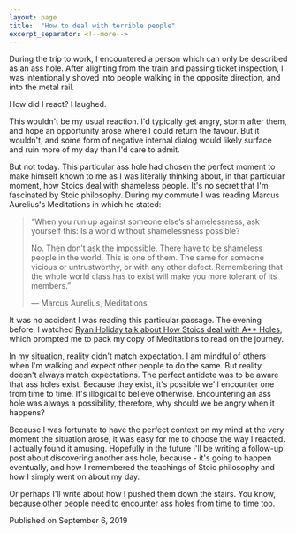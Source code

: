 ```yaml
---
layout: page
title:  "How to deal with terrible people"
excerpt_separator: <!--more-->
---
```


During the trip to work, I encountered a person which can only be described as an ass hole. After alighting from the train and passing ticket inspection, I was intentionally shoved into people walking in the opposite direction, and into the metal rail.

How did I react? I laughed. 

<!--more-->

This wouldn't be my usual reaction. I'd typically get angry, storm after them, and hope an opportunity arose where I could return the favour. But it wouldn't, and some form of negative internal dialog would likely surface and ruin more of my day than I'd care to admit.

But not today. This particular ass hole had chosen the perfect moment to make himself known to me as I was literally thinking about, in that particular moment, how Stoics deal with shameless people. It's no secret that I'm fascinated by Stoic philosophy. During my commute I was reading Marcus Aurelius's Meditations in which he stated:

> “When you run up against someone else’s shamelessness, ask yourself this: Is a world without shamelessness possible?
> 
> No. Then don’t ask the impossible. There have to be shameless people in the world. This is one of them. The same for someone vicious or untrustworthy, or with any other defect. Remembering that the whole world class has to exist will make you more tolerant of its members.”
>
>― Marcus Aurelius, Meditations

It was no accident I was reading this particular passage. The evening before, I watched [Ryan Holiday talk about How Stoics deal with A** Holes](https://youtu.be/E1h1V_o_gL8), which prompted me to pack my copy of Meditations to read on the journey.

In my situation, reality didn't match expectation. I am mindful of others when I'm walking and expect other people to do the same. But reality doesn't always match expectations. The perfect antidote was to be aware that ass holes exist. Because they exist, it's possible we'll encounter one from time to time. It's illogical to believe otherwise. Encountering an ass hole was always a possibility, therefore, why should we be angry when it happens?

Because I was fortunate to have the perfect context on my mind at the very moment the situation arose, it was easy for me to choose the way I reacted. I actually found it amusing. Hopefully in the future I'll be writing a follow-up post about discovering another ass hole, because - it's going to happen eventually, and how I remembered the teachings of Stoic philosophy and how I simply went on about my day.

Or perhaps I'll write about how I pushed them down the stairs. You know, because other people need to encounter ass holes from time to time too.


<div class="post-metadata">
    <time class="post-timestamp">Published on September 6, 2019</time>
</div>
